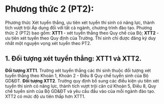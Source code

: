 # Phương thức 2 (PT2): 

Phương thức Xét tuyển thẳng, ưu tiên xét tuyển thí sinh có năng lực, thành tích vượt trội
Áp dụng đối với tất cả ngành, chương trình đào tạo. 
Phương thức 2 (PT2) bao gồm: **XTT1** - xét tuyển thẳng theo Quy chế của Bộ; **XTT2** - ưu tiên xét tuyển theo Quy định của Trường. 
Thí sinh chỉ được đăng ký duy nhất một nguyện vọng xét tuyển theo PT2.

## 1. Đối tượng xét tuyển thẳng: XTT1 và XTT2.

**Đối tượng XTT1**. Trường xét tuyển thẳng các thí sinh thuộc đối tượng xét tuyển thẳng theo Khoản 1, Khoản 2 - Điều 8 Quy chế tuyển sinh của Bộ GD&ĐT.
**Đối tượng XTT2**. Trường quy định bổ sung các điều kiện ưu tiên xét tuyển thí sinh có năng lực, thành tích vượt trội căn cứ Khoản 5, Điều 8, Quy chế tuyển sinh của Bộ GD&ĐT và yêu cầu đầu vào của mỗi ngành đào tạo. XTT2 có mức độ ưu tiên thấp hơn XTT1.